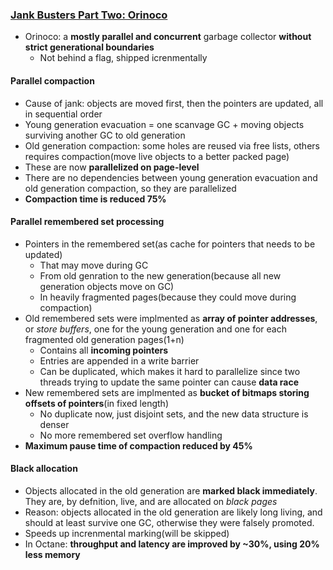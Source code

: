 ### [Jank Busters Part Two: Orinoco](http://v8project.blogspot.de/2016/04/jank-busters-part-two-orinoco.html)

* Orinoco: a **mostly parallel and concurrent** garbage collector **without strict generational boundaries**
  * Not behind a flag, shipped icrenmentally

#### Parallel compaction

* Cause of jank: objects are moved first, then  the pointers are updated, all in sequential order
* Young generation evacuation = one scanvage GC + moving objects surviving another GC to old generation
* Old generation compaction: some holes are reused via free lists, others requires compaction(move live objects to a better packed page)
* These are now **parallelized on page-level**
* There are no dependencies between young generation evacuation and old generation compaction, so they are parallelized
* **Compaction time is reduced 75%**

#### Parallel remembered set processing

* Pointers in the remembered set(as cache for pointers that needs to be updated)
  * That may move during GC
  * From old genration to the new generation(because all new generation objects move on GC)
  * In heavily fragmented pages(because they could move during compaction)
* Old remembered sets were implmented as **array of pointer addresses**, or *store buffers*, one for the young generation and one for each fragmented old generation pages(1+n)
  * Contains all **incoming pointers**
  * Entries are appended in a write barrier
  * Can be duplicated, which makes it hard to parallelize since two threads trying to update the same pointer can cause **data race**
* New remembered sets are implmented as **bucket of bitmaps storing offsets of pointers**(in fixed length)
  * No duplicate now, just disjoint sets, and the new data structure is denser
  * No more remembered set overflow handling
* **Maximum pause time of compaction reduced by 45%**

#### Black allocation

* Objects allocated in the old generation are **marked black immediately**. They are, by defnition, live, and are allocated on *black pages*
* Reason: objects allocated in the old generation are likely long living, and should at least survive one GC, otherwise they were falsely promoted.
* Speeds up increnmental marking(will be skipped)
* In Octane: **throughput and latency are improved by ~30%, using 20% less memory**
